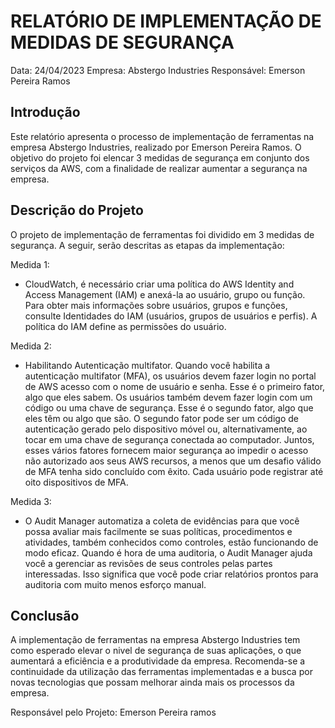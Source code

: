 # RELATÓRIO DE IMPLEMENTAÇÃO DE MEDIDAS DE SEGURANÇA

Data: 24/04/2023
Empresa: Abstergo Industries 
Responsável: Emerson Pereira Ramos

## Introdução
Este relatório apresenta o processo de implementação de ferramentas na empresa Abstergo Industries, realizado por Emerson Pereira Ramos. O objetivo do projeto foi elencar 3 medidas de segurança em conjunto dos serviços da AWS, com a finalidade de realizar aumentar a segurança na empresa.

## Descrição do Projeto
O projeto de implementação de ferramentas foi dividido em 3 medidas de segurança. A seguir, serão descritas as etapas da implementação:

Medida 1: 
- CloudWatch, é necessário criar uma política do AWS Identity and Access Management (IAM) e anexá-la ao usuário, grupo ou função. Para obter mais informações sobre usuários, grupos e funções, consulte Identidades do IAM (usuários, grupos de usuários e perfis). A política do IAM define as permissões do usuário.

Medida 2: 
- Habilitando Autenticação multifator.
Quando você habilita a autenticação multifator (MFA), os usuários devem fazer login no portal de AWS acesso com o nome de usuário e senha. Esse é o primeiro fator, algo que eles sabem. Os usuários também devem fazer login com um código ou uma chave de segurança. Esse é o segundo fator, algo que eles têm ou algo que são. O segundo fator pode ser um código de autenticação gerado pelo dispositivo móvel ou, alternativamente, ao tocar em uma chave de segurança conectada ao computador. Juntos, esses vários fatores fornecem maior segurança ao impedir o acesso não autorizado aos seus AWS recursos, a menos que um desafio válido de MFA tenha sido concluído com êxito. Cada usuário pode registrar até oito dispositivos de MFA.

Medida 3: 
- O Audit Manager automatiza a coleta de evidências para que você possa avaliar mais facilmente se suas políticas, procedimentos e atividades, também conhecidos como controles, estão funcionando de modo eficaz. Quando é hora de uma auditoria, o Audit Manager ajuda você a gerenciar as revisões de seus controles pelas partes interessadas. Isso significa que você pode criar relatórios prontos para auditoria com muito menos esforço manual.


## Conclusão
A implementação de ferramentas na empresa Abstergo Industries tem como esperado elevar o nivel de segurança de suas aplicações, o que aumentará a eficiência e a produtividade da empresa. Recomenda-se a continuidade da utilização das ferramentas implementadas e a busca por novas tecnologias que possam melhorar ainda mais os processos da empresa.

Responsável pelo Projeto:
Emerson Pereira ramos
